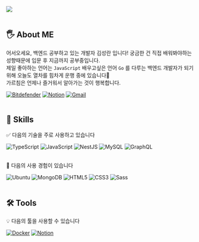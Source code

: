 <div align="left">
  <img src="https://capsule-render.vercel.app/api?type=rect&color=gradient&customColorList=0,0,0,0&text=%20BE_Dev%20&&fontAlign=30&height=180&fontSize=45&textBg=true&animation=twinkling&desc=KIMSEONGRAN's%20GitHub%20Profile&descAlignY=55&descAlign=65" />
</div>
<br>

## 🖐️ About ME
어서오세요, 백엔드 공부하고 있는 개발자 김성란 입니다! 
궁금한 건 직접 배워봐야하는 성향때문에 입문 후 지금까지 공부중입니다.   
제일 좋아하는 언어는 `JavaScript`
배우고싶은 언어 `Go` 를 다루는 백엔드 개발자가 되기 위해 오늘도 열차를 힘차게 운행 중에 있습니다🚆️     
가르침은 언제나 즐거워서 알아가는 것이 행복합니다.
<div align="left">
<a href="https://182x176.tistory.com/" target="_blank"><img alt="Bitdefender" src ="https://img.shields.io/badge/Blog-F26D85.svg?&style=for-the-badge&logo=Spreadshirt&logoColor=ffffff"/></a>
<a href="#" target="_blank"><img alt="Notion" src ="https://img.shields.io/badge/RESUME-F2E4E9.svg?&style=for-the-badge&logo=Notion&logoColor=000"/></a>
<a href="https://182x176.tistory.com/" target="_blank"><img alt="Gmail" src ="https://img.shields.io/badge/Gmail-EA4335.svg?&style=for-the-badge&logo=Gmail&logoColor=ffffff"/></a>
</div>  

<br>

## 💪️ Skills

✅️ 다음의 기술을 주로 사용하고 있습니다

<div align="left">
<img alt="TypeScript" src ="https://img.shields.io/badge/TypeScript-3178C6.svg?&style=for-the-badge&logo=TypeScript&logoColor=ffffff"/></a>
<img alt="JavaScript" src ="https://img.shields.io/badge/JavaScript-F7DF1E.svg?&style=for-the-badge&logo=JavaScript&logoColor=222"/>
<img alt="NestJS" src ="https://img.shields.io/badge/NestJS-E0234E.svg?&style=for-the-badge&logo=NestJS&logoColor=fff"/>
<img alt="MySQL" src ="https://img.shields.io/badge/MySQL-4479A1.svg?&style=for-the-badge&logo=MySQL&logoColor=fff"/>
<img alt="GraphQL" src ="https://img.shields.io/badge/GraphQL-E10098.svg?&style=for-the-badge&logo=GraphQL&logoColor=fff"/>
</div>

<br>

💭️ 다음의 사용 경험이 있습니다
<div algin="left">
<img alt="Ubuntu" src ="https://img.shields.io/badge/Ubuntu-E95420.svg?&style=for-the-badge&logo=Ubuntu&logoColor=fff"/>
<img alt="MongoDB" src ="https://img.shields.io/badge/MongoDB-47A248.svg?&style=for-the-badge&logo=MongoDB&logoColor=fff"/>
<img alt="HTML5" src ="https://img.shields.io/badge/HTML5-E34F26.svg?&style=for-the-badge&logo=HTML5&logoColor=fff"/>
<img alt="CSS3" src ="https://img.shields.io/badge/CSS3-1572B6.svg?&style=for-the-badge&logo=CSS3&logoColor=fff"/>
<img alt="Sass" src ="https://img.shields.io/badge/Sass-CC6699.svg?&style=for-the-badge&logo=Sass&logoColor=fff"/>
</div>

<br>

## 🛠️ Tools

💡️ 다음의 툴을 사용할 수 있습니다
<div align="left">
<a href="https://182x176.tistory.com/" target="_blank"><img alt="Docker" src ="https://img.shields.io/badge/Docker-2496ED.svg?&style=for-the-badge&logo=Docker&logoColor=fff"/></a>
<a href="https://182x176.tistory.com/" target="_blank"><img alt="Notion" src ="https://img.shields.io/badge/Notion-000000.svg?&style=for-the-badge&logo=Notion&logoColor=fff"/></a>
</div>
